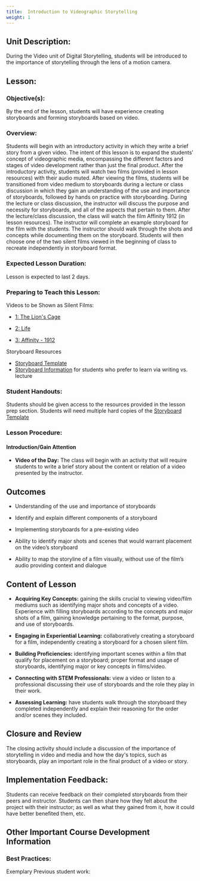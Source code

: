 ```yaml
---
title:  Introduction to Videographic Storytelling
weight: 1
---
```


## Unit Description: 
During the Video unit of Digital Storytelling, students will be introduced to the importance of storytelling through the lens of a motion camera. 

## Lesson:

### Objective(s):
By the end of the lesson, students will have experience creating storyboards and forming storyboards based on video.

### Overview:
Students will begin with an introductory activity in which they write a brief story from a given video. The intent of this lesson is to expand the students’ concept of videographic media, encompassing the different factors and stages of video development rather than just the final product. After the introductory activity, students will watch two films (provided in lesson resources) with their audio muted. After viewing the films, students will be transitioned from video medium to storyboards during a lecture or class discussion in which they gain an understanding of the use and importance of storyboards, followed by hands on practice with storyboarding. During the lecture or class discussion, the instructor will discuss the purpose and necessity for storyboards, and all of the aspects that pertain to them. After the lecture/class discussion, the class will watch the film Affinity 1912 (in lesson resources). The instructor will complete an example storyboard for the film with the students. The instructor should walk through the shots and concepts while documenting them on the storyboard. Students will then choose one of the two silent films viewed in the beginning of class to recreate independently in storyboard format. 

### Expected Lesson Duration: 
Lesson is expected to last 2 days.

### Preparing to Teach this Lesson:
Videos to be Shown as Silent Films:

- [1: The Lion's Cage](https://www.youtube.com/watch?v=mpjEyBKSfJQ&feature=youtu.be) 

- [2: Life](https://www.youtube.com/watch?v=mWZ6b_I-Djg&feature=youtu.be)

- [3: Affinity - 1912](https://www.youtube.com/watch?v=zjmRBUTapPA)

Storyboard Resources

- [Storyboard Template](https://drive.google.com/file/d/0B-fnzlPK8lcvcTNWUE96Q1BYQ0k/view)
- [Storyboard Information](https://docs.google.com/document/d/1krc-FNF7EGUvxVXCDLVW7KvX0cDvZehqQb5pXcirU2w/edit) for students who prefer to learn via writing vs. lecture

### Student Handouts:
Students should be given access to the resources provided in the lesson prep section. Students will need multiple hard copies of the  [Storyboard Template](https://drive.google.com/file/d/0B-fnzlPK8lcvcTNWUE96Q1BYQ0k/view)

### Lesson Procedure:
#### Introduction/Gain Attention
-  **Video of the Day:** The class will begin with an activity that will require students to write a brief story about the content or relation of a video presented by the instructor.

## Outcomes

-   Understanding of the use and importance of storyboards
    
-   Identify and explain different components of a storyboard
    
-   Implementing storyboards for a pre-existing video
    
-   Ability to identify major shots and scenes that would warrant placement on the video’s storyboard
    
-   Ability to map the storyline of a film visually, without use of the film’s audio providing context and dialogue

##   Content of Lesson

- **Acquiring Key Concepts:** gaining the skills crucial to viewing video/film mediums such as identifying major shots and concepts of a video. Experience with filling storyboards according to the concepts and major shots of a film, gaining knowledge pertaining to the format, purpose, and use of storyboards.


- **Engaging in Experiential Learning:** collaboratively creating a storyboard for a film, independently creating a storyboard for a chosen silent film.

- **Building Proficiencies:** identifying important scenes within a film that qualify for placement on a storyboard; proper format and usage of storyboards, identifying major or key concepts in films/video.


- **Connecting with STEM Professionals:** view a video or listen to a professional discussing their use of storyboards and the role they play in their work.

- **Assessing Learning:** have students walk through the storyboard they completed independently and explain their reasoning for the order and/or scenes they included.

## Closure and Review
The closing activity should include a discussion of the importance of storytelling in video and media and how the day's topics, such as storyboards, play an important role in the final product of a video or story.

## Implementation Feedback: 
Students can receive feedback on their completed storyboards from their peers and instructor. Students can then share how they felt about the project with their instructor; as well as what they gained from it, how it could have better benefited them, etc.



## Other Important Course Development Information

### Best Practices:
Exemplary Previous student work: 
